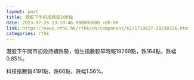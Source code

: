 ```yaml
---
layout: post
title: 港股下午初段跌逾100點
date: 2023-07-26 13:10:46.000000000 +08:00
link: https://news.rthk.hk/rthk/ch/component/k2/1710627-20230726.htm
categories: rthk
---
```


港股下午開市初段持續跌勢，恒生指數較早時報19269點，跌164點，跌幅0.85%。

科技指數報4191點，跌66點，跌幅1.56%。
